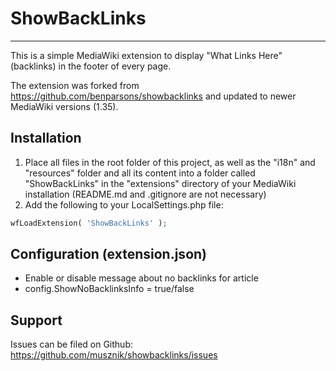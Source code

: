 # ShowBackLinks

---

This is a simple MediaWiki extension to display "What Links Here" (backlinks) in the footer of every page.

The extension was forked from https://github.com/benparsons/showbacklinks and updated to newer MediaWiki versions (1.35).

## Installation

1. Place all files in the root folder of this project, as well as the "i18n" and "resources" folder and all its content into a folder called "ShowBackLinks" in the "extensions" directory of your MediaWiki installation (README.md and .gitignore are not necessary)
2. Add the following to your LocalSettings.php file:

```php
wfLoadExtension( 'ShowBackLinks' );
```

## Configuration (extension.json)

- Enable or disable message about no backlinks for article
 - config.ShowNoBacklinksInfo = true/false

## Support

Issues can be filed on Github: https://github.com/musznik/showbacklinks/issues
